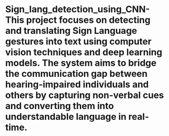 # Sign_lang_detection_using_CNN-This project focuses on detecting and translating  Sign Language  gestures into text using computer vision techniques and deep learning models. The system aims to bridge the communication gap between hearing-impaired individuals and others by capturing non-verbal cues and converting them into understandable language in real-time.
